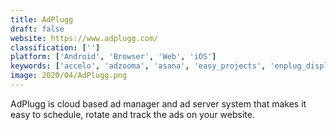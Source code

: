 ```yaml
---
title: AdPlugg
draft: false 
website: https://www.adplugg.com/
classification: ['']
platform: ['Android', 'Browser', 'Web', 'iOS']
keywords: ['accelo', 'adzooma', 'asana', 'easy_projects', 'enplug_displayos', 'hatchbuck', 'kontentino', 'mavenlink', 'octoboard_for_agencies', 'perpetua', 'reach', 'reportgarden', 'rindle', 'scoro', 'tapclicks', 'todo.vu']
image: 2020/04/AdPlugg.png
---
```

AdPlugg is cloud based ad manager and ad server system that makes it easy to schedule, rotate and track the ads on your website.